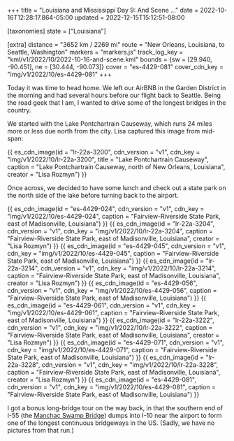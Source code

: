 +++
title = "Louisiana and Mississippi Day 9: And Scene …"
date = 2022-10-16T12:28:17.864-05:00
updated = 2022-12-15T15:12:51-08:00

[taxonomies]
state = ["Louisiana"]

[extra]
distance = "3652 km / 2269 mi"
route = "New Orleans, Louisiana, to Seattle, Washington"
markers = "markers.js"
track_log_key = "kml/v1/2022/10/2022-10-16-and-scene.kml"
bounds = {sw = [29.940, -90.451], ne = [30.444, -90.073]}
cover = "es-4429-081"
cover_cdn_key = "img/v1/2022/10/es-4429-081"
+++

Today it was time to head home. We left our AirBNB in the Garden District in the morning and had several hours before our flight back to Seattle. Being the road geek that I am, I wanted to drive some of the longest bridges in the country.

<!-- more -->

We started with the Lake Pontchartrain Causeway, which runs 24 miles more or less due north from the city. Lisa captured this image from mid-span:

{{ es_cdn_image(id = "lr-22a-3200", cdn_version = "v1", cdn_key = "img/v1/2022/10/lr-22a-3200", title = "Lake Pontchartrain Causeway", caption = "Lake Pontchartrain Causeway, north of New Orleans, Louisiana", creator = "Lisa Rozmyn") }}

Once across, we decided to have some lunch and check out a state park on the north side of the lake before turning back to the airport.

{{ es_cdn_image(id = "es-4429-024", cdn_version = "v1", cdn_key = "img/v1/2022/10/es-4429-024", caption = "Fairview-Riverside State Park, east of Madisonville, Louisiana") }}
{{ es_cdn_image(id = "lr-22a-3204", cdn_version = "v1", cdn_key = "img/v1/2022/10/lr-22a-3204", caption = "Fairview-Riverside State Park, east of Madisonville, Louisiana", creator = "Lisa Rozmyn") }}
{{ es_cdn_image(id = "es-4429-045", cdn_version = "v1", cdn_key = "img/v1/2022/10/es-4429-045", caption = "Fairview-Riverside State Park, east of Madisonville, Louisiana") }}
{{ es_cdn_image(id = "lr-22a-3214", cdn_version = "v1", cdn_key = "img/v1/2022/10/lr-22a-3214", caption = "Fairview-Riverside State Park, east of Madisonville, Louisiana", creator = "Lisa Rozmyn") }}
{{ es_cdn_image(id = "es-4429-056", cdn_version = "v1", cdn_key = "img/v1/2022/10/es-4429-056", caption = "Fairview-Riverside State Park, east of Madisonville, Louisiana") }}
{{ es_cdn_image(id = "es-4429-061", cdn_version = "v1", cdn_key = "img/v1/2022/10/es-4429-061", caption = "Fairview-Riverside State Park, east of Madisonville, Louisiana") }}
{{ es_cdn_image(id = "lr-22a-3222", cdn_version = "v1", cdn_key = "img/v1/2022/10/lr-22a-3222", caption = "Fairview-Riverside State Park, east of Madisonville, Louisiana", creator = "Lisa Rozmyn") }}
{{ es_cdn_image(id = "es-4429-071", cdn_version = "v1", cdn_key = "img/v1/2022/10/es-4429-071", caption = "Fairview-Riverside State Park, east of Madisonville, Louisiana") }}
{{ es_cdn_image(id = "lr-22a-3228", cdn_version = "v1", cdn_key = "img/v1/2022/10/lr-22a-3228", caption = "Fairview-Riverside State Park, east of Madisonville, Louisiana", creator = "Lisa Rozmyn") }}
{{ es_cdn_image(id = "es-4429-081", cdn_version = "v1", cdn_key = "img/v1/2022/10/es-4429-081", caption = "Fairview-Riverside State Park, east of Madisonville, Louisiana") }}

I got a bonus long-bridge tour on the way back, in that the southern end of I-55 (the [Manchac Swamp Bridge](https://en.wikipedia.org/wiki/Manchac_Swamp_Bridge)) dumps into I-10 near the airport to form one of the longest continuous bridgeways in the US. (Sadly, we have no pictures from that run.)
